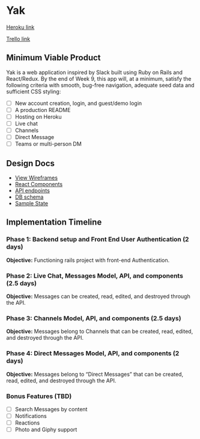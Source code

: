 # Yak

[Heroku link][heroku]

[Trello link][trello]

[heroku]: https://yakety-slack.herokuapp.com/
[trello]: https://trello.com/b/PJtBJvuO/yak

## Minimum Viable Product

Yak is a web application inspired by Slack built using Ruby on Rails and React/Redux. By the end of Week 9, this app will, at a minimum, satisfy the following criteria with smooth, bug-free navigation, adequate seed data and sufficient CSS styling:


- [ ] New account creation, login, and guest/demo login
- [ ] A production README
- [ ] Hosting on Heroku
- [ ] Live chat
- [ ] Channels
- [ ] Direct Message
- [ ] Teams or multi-person DM

## Design Docs
* [View Wireframes][wireframes]
* [React Components][components]
* [API endpoints][api-endpoints]
* [DB schema][schema]
* [Sample State][sample-state]

[wireframes]: docs/wireframes
[components]: docs/component-hierarchy.md
[sample-state]: docs/sample-state.md
[api-endpoints]: docs/api-endpoints.md
[schema]: docs/schema.md

## Implementation Timeline

### Phase 1: Backend setup and Front End User Authentication (2 days)

**Objective:** Functioning rails project with front-end Authentication.

### Phase 2: Live Chat, Messages Model, API, and components (2.5 days)

**Objective:** Messages can be created, read, edited, and destroyed through the API.

### Phase 3: Channels Model, API, and components (2.5 days)

**Objective:** Messages belong to Channels that can be created, read, edited, and destroyed through the API.

### Phase 4: Direct Messages Model, API, and components (2 days)

**Objective:** Messages belong to “Direct Messages” that can be created, read, edited, and destroyed through the API.

### Bonus Features (TBD)
- [ ] Search Messages by content
- [ ] Notifications
- [ ] Reactions
- [ ] Photo and Giphy support
